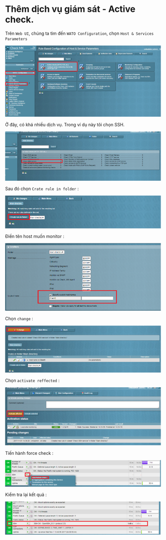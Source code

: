 # Thêm dịch vụ giám sát - Active check.

Trên `Web UI`, chúng ta tìm đến `WATO Configuration`, chọn `Host & Services Parameters`

![active-check](/images/active-check.png)

Ở đây, có khá nhiều dịch vụ. Trong ví dụ này tôi chọn SSH.

![check-ssh](/images/check-ssh.png)

Sau đó chọn `Crate rule in folder` :

![create-rule](/images/create-rule.png)

Điền tên host muốn monitor :

![dien-host](/images/dien-host.png)

Chọn `change` :

![change-active](/images/change-active.png)

Chọn `activate reffected` :

![active-ref](/images/active-ref.png)

Tiến hành force  check :

![force-check](/images/force-check.png)

Kiểm tra lại kết quả :

![kq](/images/kq.png)
